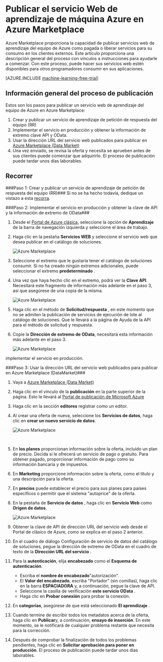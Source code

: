 <properties 
    pageTitle="Publicar el aprendizaje servicio a Azure Marketplace web | Microsoft Azure" 
    description="Cómo publicar el servicio Web de Azure máquina aprendizaje en Azure Marketplace" 
    services="machine-learning" 
    documentationCenter="" 
    authors="BharathS" 
    manager="jhubbard" 
    editor="cgronlun"/>

<tags 
    ms.service="machine-learning" 
    ms.workload="data-services" 
    ms.tgt_pltfrm="na" 
    ms.devlang="na" 
    ms.topic="article" 
    ms.date="09/08/2016" 
    ms.author="bharaths"/>

# <a name="publish-azure-machine-learning-web-service-to-the-azure-marketplace"></a>Publicar el servicio Web de aprendizaje de máquina Azure en Azure Marketplace 

Azure Marketplace proporciona la capacidad de publicar servicios web de aprendizaje del equipo de Azure como pagada o liberar servicios para su consumo en los clientes externos. Este artículo proporciona una descripción general del proceso con vínculos a instrucciones para ayudarle a comenzar. Con este proceso, puede hacer sus servicios web estén disponibles para otros programadores consumir en sus aplicaciones.


[AZURE.INCLUDE [machine-learning-free-trial](../../includes/machine-learning-free-trial.md)]

## <a name="overview-of-the-publishing-process"></a>Información general del proceso de publicación 

Estos son los pasos para publicar un servicio web de aprendizaje del equipo de Azure en Azure Marketplace:

1. Crear y publicar un servicio de aprendizaje de petición de respuesta del equipo (RR)
2. Implementar el servicio en producción y obtener la información de extremo clave API y OData.
3. Usar la dirección URL del servicio web publicados para publicar en [Azure Marketplace (Data Market)](https://publish.windowsazure.com/workspace/) 
4. Una vez enviado, se revisa la oferta y necesita se aprueben antes de sus clientes puede comenzar que adquirirlo. El proceso de publicación puede tardar unos días laborables. 

## <a name="walk-through"></a>Recorrer
###<a name="step-1-create-and-publish-a-machine-learning-request-response-service-rrs"></a>Paso 1: Crear y publicar un servicio de aprendizaje de petición de respuesta del equipo (RR)###
 Si no se ha hecho todavía, dedique un vistazo a esta [recorra](machine-learning-walkthrough-5-publish-web-service.md).

###<a name="step-2-deploy-the-service-to-production-and-obtain-the-api-key-and-odata-endpoint-information"></a>Paso 2: Implementar el servicio en producción y obtener la clave de API y la información de extremo de OData###
1. Desde el [Portal de Azure clásica](http://manage.windowsazure.com), seleccione la opción de **Aprendizaje** de la barra de navegación izquierda y seleccione el área de trabajo. 

2. Haga clic en la pestaña **Servicios WEB** y seleccione el servicio web que desea publicar en el catálogo de soluciones.

    ![Azure Marketplace][workspace]

3. Seleccione el extremo que le gustaría tener el catálogo de soluciones consumir. Si no ha creado ningún extremos adicionales, puede seleccionar el extremo **predeterminado** .

4. Una vez que haya hecho clic en el extremo, podrá ver la **Clave API**. Necesitará este fragmento de información más adelante en el paso 3, así que asegúrese de una copia de la misma.

    ![Azure Marketplace][apikey]

5. Haga clic en el método de **Solicitud/respuesta** , en este momento que no se admiten la publicación de servicios de ejecución de lote al catálogo de soluciones. Que le llevará a la página de Ayuda de la API para el método de solicitud y respuesta.

6. Copie la **Dirección de extremo de OData**, necesitará esta información más adelante en el paso 3.

    ![Azure Marketplace][odata]




implementar el servicio en producción.



###<a name="step-3-use-the-url-of-the-published-web-service-to-publish-to-azure-marketplace-datamarket"></a>Paso 3: Usar la dirección URL del servicio web publicados para publicar en Azure Marketplace (DataMarket)###

1.  Vaya a [Azure Marketplace (Data Market)](http://datamarket.azure.com/home) 
2.  Haga clic en el vínculo de la **publicación** en la parte superior de la página. Esto le llevará al [Portal de publicación de Microsoft Azure](https://publish.windowsazure.com)
3.  Haga clic en la sección **editores** registrar como un editor.
4.  Al crear una oferta de nueva, seleccione los **Servicios de datos**, haga clic en **crear un nuevo servicio de datos**. 
 
    ![Azure Marketplace][image1]

    <br />


5.  En **los planes** proporcionan información sobre la oferta, incluido un plan de precio. Decida si le ofrecerá un servicio de pago o gratuito. Para obtener pagado, proporcionar información de pago como su información bancaria y de impuestos.

6.  En **Marketing** proporcione información sobre la oferta, como el título y una descripción para la oferta.

7.  En **precios** puede establecer el precio para sus planes para países específicos o permitir que el sistema "autoprice" de la oferta.

8. En la pestaña de **Servicio de datos** , haga clic en **Servicio Web** como **Origen de datos**.

    ![Azure Marketplace][image2]

9.  Obtener la clave de API de dirección URL del servicio web desde el Portal de clásico de Azure, como se explica en el paso 2 anterior.

10. En el cuadro de diálogo Configuración de servicio de datos del catálogo de soluciones, pegue la dirección de extremo de OData en el cuadro de texto de la **Dirección URL del servicio** .

11. Para la **autenticación**, elija **encabezado** como el **Esquema de autenticación**.

    - Escriba el **nombre de encabezado**"autorización".
    - El **Valor del encabezado**, escriba "Portador" (sin comillas), haga clic en la barra **ESPACIADORA** y, a continuación, pegue la clave de API.
    - Seleccione la casilla de verificación **este servicio OData** .
    - Haga clic en **Probar conexión** para probar la conexión.

12. En **categorías**, asegúrese de que está seleccionado **El aprendizaje** .

13. Cuando termine de escribir todos los metadatos acerca de la oferta, haga clic en **Publicar**y, a continuación, **ensayo de inserción**. En este momento, se le notificará de cualquier problema restante que necesita para la corrección.

14. Después de comprobar la finalización de todos los problemas pendientes, haga clic en **Solicitar aprobación para poner en producción**. El proceso de publicación puede tardar unos días laborables. 


[image1]:./media/machine-learning-publish-web-service-to-azure-marketplace/image1.png
[image2]:./media/machine-learning-publish-web-service-to-azure-marketplace/image2.png
[workspace]:./media/machine-learning-publish-web-service-to-azure-marketplace/selectworkspace.png
[apikey]:./media/machine-learning-publish-web-service-to-azure-marketplace/apikey.png
[odata]:./media/machine-learning-publish-web-service-to-azure-marketplace/odata.png
 
